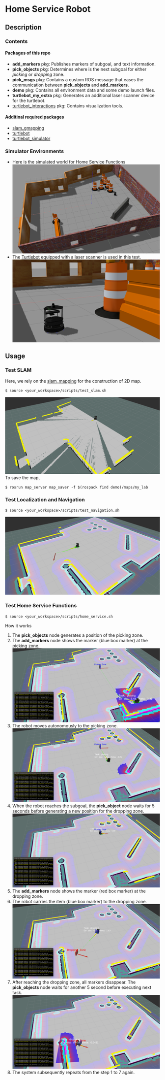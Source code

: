 # Home Service Robot

## Description

### Contents

#### Packages of this repo
* **add_markers** pkg:  Publishes markers of subgoal, and text information.
* **pick_objects** pkg: Determines where is the next subgoal for either _picking_ or _dropping_ zone.
* **pick_msgs** pkg: Contains a custom ROS message that eases the communication between **pick_objects** and **add_markers**.
* **demo** pkg: Contains all environment data and some demo launch files. 
* **turtlebot_my_extra** pkg: Generates an additional laser scanner device for the turtlebot.
* <a href="https://github.com/turtlebot/turtlebot_interactions">turtlebot_interactions</a> pkg: Contains visualization tools.

#### Additinal required packages
* <a href="https://github.com/ros-perception/slam_gmapping">slam_gmapping</a>
* <a href="https://github.com/turtlebot/turtlebot">turtlebot</a>
* <a href="https://github.com/turtlebot/turtlebot_simulator">turtlebot_simulator</a>

### Simulator Environments
- Here is the simulated world for Home Service Functions
![Alt](results/world.png)<br>
- The <a href="http://wiki.ros.org/turtlebot">Turtlebot</a> equipped with a laser scanner is used in this test.
![Alt](results/robot.png)<br>

## Usage

### Test SLAM
Here, we rely on the <a href="http://wiki.ros.org/gmapping">slam_mapping</a> for the construction of 2D map.
```
$ source <your_workspace>/scripts/test_slam.sh
```
![Alt](results/slam.png)<br>
To save the map,
```
$ rosrun map_server map_saver -f $(rospack find demo)/maps/my_lab
```

### Test Localization and Navigation

```
$ source <your_workspace>/scripts/test_navigation.sh
```
![Alt](results/nav.png)<br>

### Test Home Service Functions

```
$ source <your_workspace>/scripts/home_service.sh
```
How it works
1. The __pick_objects__ node generates a position of the picking zone.
2. The __add_markers__ node shows the marker (blue box marker) at the picking zone.
![Alt](results/step1.png)<br>
3. The robot moves autonomously to the picking zone.
![Alt](results/step2.png)<br>
4. When the robot reaches the subgoal, the __pick_object__ node waits for 5 seconds before generating a new position for the dropping zone.
![Alt](results/step3.png)<br>
5. The __add_markers__ node shows the marker (red box marker) at the dropping zone.
6. The robot carries the item (blue box marker) to the dropping zone. 
![Alt](results/step4.png)<br>
7. After reaching the dropping zone, all markers disappear. The __pick_objects__ node waits for another 5 second before executing next task.
![Alt](results/step5.png)<br>
8. The system subsequently repeats from the step 1 to 7 again.